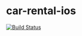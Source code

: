 # car-rental-ios
[![Build Status](https://app.bitrise.io/app/cd0fb3ba371fb5a7/status.svg?token=9istLdiOxHoG5_q43OoIEg)](https://app.bitrise.io/app/cd0fb3ba371fb5a7)
